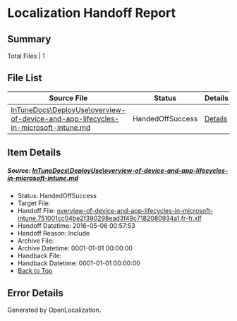 # <a name='report-top'></a> Localization Handoff Report

## Summary
 Total Files | 1

## File List
 Source File | Status | Details 
 ----------- | ------ | ------- 
 [InTuneDocs\DeployUse\overview-of-device-and-app-lifecycles-in-microsoft-intune.md](https://github.com/Microsoft/IntuneDocs-pr/blob/e56ae52f22dec3c5cde28fba01245904d72c2899/InTuneDocs/DeployUse/overview-of-device-and-app-lifecycles-in-microsoft-intune.md) | HandedOffSuccess | [Details](#00055d42bb34c5225fb01aeb439fb2f0ec847de3227)

## Item Details
##### <a name='00055d42bb34c5225fb01aeb439fb2f0ec847de3227'></a> Source: [InTuneDocs\DeployUse\overview-of-device-and-app-lifecycles-in-microsoft-intune.md](https://github.com/Microsoft/IntuneDocs-pr/blob/e56ae52f22dec3c5cde28fba01245904d72c2899/InTuneDocs/DeployUse/overview-of-device-and-app-lifecycles-in-microsoft-intune.md)
* Status: HandedOffSuccess
* Target File: 
* Handoff File: [overview-of-device-and-app-lifecycles-in-microsoft-intune.751001cc04be2f390298ead3f49c7182080934a1.fr-fr.xlf](https://github.com/Microsoft/EM.handoff/blob/e8c4c394d8ca4ed0034cbadea646d6dbf68d91eb/ol-handoff/Microsoft/IntuneDocs-pr.fr-fr/master/overview-of-device-and-app-lifecycles-in-microsoft-intune.751001cc04be2f390298ead3f49c7182080934a1.fr-fr.xlf)
* Handoff Datetime: 2016-05-06 00:57:53
* Handoff Reason: Include
* Archive File: 
* Archive Datetime: 0001-01-01 00:00:00
* Handback File: 
* Handback Datetime: 0001-01-01 00:00:00
* [Back to Top](#report-top)


## Error Details

Generated by OpenLocalization.
